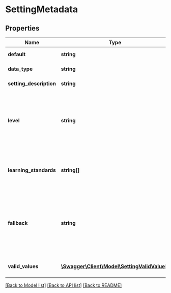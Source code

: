 # SettingMetadata

## Properties
Name | Type | Description | Notes
------------ | ------------- | ------------- | -------------
**default** | **string** | Default value of this setting | [optional] 
**data_type** | **string** | The data type of this setting | [optional] 
**setting_description** | **string** | description of this setting | [optional] 
**level** | **string** | The level this setting will be applied at, which limits where it can be set. For example, WebPathToContentRoot is applied at the tenant level, so it&#39;s not valid to set it for a registration. | [optional] 
**learning_standards** | **string[]** | The list of learning standards this setting applies to. If not present, this setting is not limited to certain learning standards. | [optional] 
**fallback** | **string** | A setting that will be used instead of this setting if no value is provided for this setting (This is similar to a default, except that the the value of another setting is being used instead of a fixed default value) | [optional] 
**valid_values** | [**\Swagger\Client\Model\SettingValidValue[]**](SettingValidValue.md) | For settings with a fixed list of valid values, the list of those values | [optional] 

[[Back to Model list]](../README.md#documentation-for-models) [[Back to API list]](../README.md#documentation-for-api-endpoints) [[Back to README]](../README.md)


